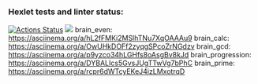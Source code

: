 ### Hexlet tests and linter status:
[![Actions Status](https://github.com/Nik-NN/python-project-49/workflows/hexlet-check/badge.svg)](https://github.com/Nik-NN/python-project-49/actions)
<a href="https://codeclimate.com/github/Nik-NN/python-project-49/maintainability"><img src="https://api.codeclimate.com/v1/badges/6613a34a5986df38d122/maintainability" /></a>
brain_even: https://asciinema.org/a/hL2fFMKi2MSlhTNu7XqOAAAu9
brain_calc: https://asciinema.org/a/OwUHkDOFf2zyqgSPcoZrNGdzv
brain_gcd: https://asciinema.org/a/p9yzco34hLGHfs8oAsgBv8kJd
brain_progression: https://asciinema.org/a/DYBALIcs5GvsJUgTTwVg7bPhC
brain_prime: https://asciinema.org/a/rcpr6dWTcyEKeJ4izLMxotrqD